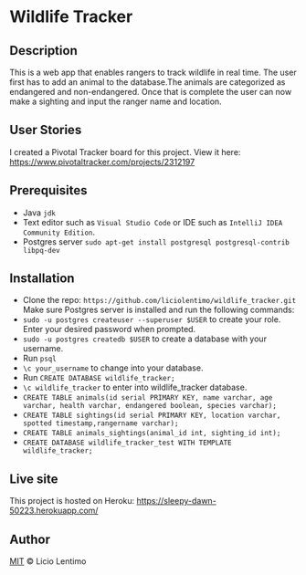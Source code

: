 # Wildlife Tracker

## Description

This is a web app that enables rangers to track wildlife in real time. The user first has to add an animal to the database.The animals are categorized as endangered and non-endangered. Once that is complete the user can now make a sighting and input the ranger name and location.

## User Stories
I created a Pivotal Tracker board for this project. View it here:  https://www.pivotaltracker.com/projects/2312197

## Prerequisites

* Java `jdk`
* Text editor such as `Visual Studio Code` or IDE such as `IntelliJ IDEA Community Edition`.
* Postgres server `sudo apt-get install postgresql postgresql-contrib libpq-dev`

## Installation

* Clone the repo: `https://github.com/liciolentimo/wildlife_tracker.git`
 Make sure Postgres server is installed and run the following commands:
* `sudo -u postgres createuser --superuser $USER` to create your role. Enter your desired password when prompted.
* `sudo -u postgres createdb $USER` to create a database with your username.
* Run `psql`
* `\c your_username` to change into your database.
* Run `CREATE DATABASE wildlife_tracker;`
* `\c wildlife_tracker` to enter into wildlife_tracker database.
* `CREATE TABLE animals(id serial PRIMARY KEY, name varchar, age varchar, health varchar, endangered boolean, species varchar);`
* `CREATE TABLE sightings(id serial PRIMARY KEY, location varchar, spotted timestamp,rangername varchar);`
* `CREATE TABLE animals_sightings(animal_id int, sighting_id int);`
* `CREATE DATABASE wildlife_tracker_test WITH TEMPLATE wildlife_tracker;`

## Live site
This project is hosted on Heroku: https://sleepy-dawn-50223.herokuapp.com/

## Author 

[MIT](LICENSE) © Licio Lentimo